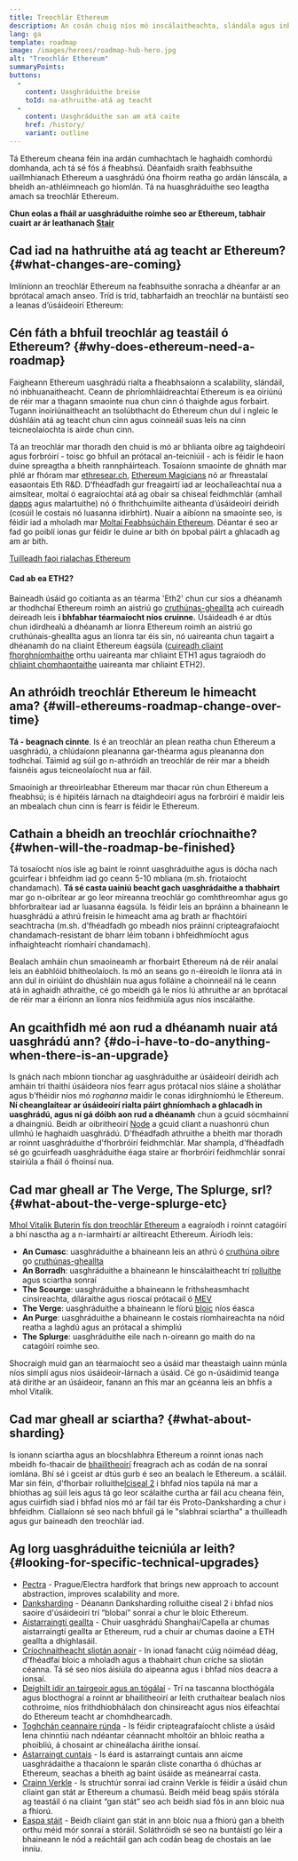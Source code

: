 ```yaml
---
title: Treochlár Ethereum
description: An cosán chuig níos mó inscálaitheachta, slándála agus inbhuanaitheachta do Ethereum.
lang: ga
template: roadmap
image: /images/heroes/roadmap-hub-hero.jpg
alt: "Treochlár Ethereum"
summaryPoints:
buttons:
  - 
    content: Uasghráduithe breise
    toId: na-athruithe-atá ag teacht
  - 
    content: Uasghráduithe san am atá caite
    href: /history/
    variant: outline
---
```


Tá Ethereum cheana féin ina ardán cumhachtach le haghaidh comhordú domhanda, ach tá sé fós á fheabhsú. Déanfaidh sraith feabhsuithe uaillmhianach Ethereum a uasghrádú óna fhoirm reatha go ardán lánscála, a bheidh an-athléimneach go hiomlán. Tá na huasghráduithe seo leagtha amach sa treochlár Ethereum.

**Chun eolas a fháil ar uasghráduithe roimhe seo ar Ethereum, tabhair cuairt ar ár leathanach [Stair](/history/)**

## Cad iad na hathruithe atá ag teacht ar Ethereum? {#what-changes-are-coming}

Imlíníonn an treochlár Ethereum na feabhsuithe sonracha a dhéanfar ar an bprótacal amach anseo. Tríd is tríd, tabharfaidh an treochlár na buntáistí seo a leanas d’úsáideoirí Ethereum:

<CardGrid>
  <RoadmapActionCard
    href="/roadmap/scaling"
    title="Idirbhearta níos saoire"
    image="scaling"
    description="Rollups are too expensive and rely on centralized components, causing users to place too much trust in their operators. The roadmap includes fixes for both of these problems."
    buttonText="More on reducing fees"
  />
  <RoadmapActionCard
    href="/roadmap/security"
    title="Slándála breise"
    image="security"
    description="Ethereum is already very secure but it can be made even stronger, ready to withstand all kinds of attack far into the future."
    buttonText="More on security"
  />
  <RoadmapActionCard
    href="/roadmap/user-experience"
    title="Taithí úsáideora níos fearr"
    image="userExperience"
    description="More support for smart contract wallets and light-weight nodes will make using Ethereum simpler and safer."
    buttonText="More on user experience"
  />
  <RoadmapActionCard
    href="/roadmap/future-proofing"
    title="Promhadh don todhchaí"
    image="futureProofing"
    description="Ethereum researchers and developers are solving tomorrow's problems today, readying the network for future generations."
    buttonText="More on future proofing"
  />
</CardGrid>

## Cén fáth a bhfuil treochlár ag teastáil ó Ethereum? {#why-does-ethereum-need-a-roadmap}

Faigheann Ethereum uasghrádú rialta a fheabhsaíonn a scalability, slándáil, nó inbhuanaitheacht. Ceann de phríomhláidreachtaí Ethereum is ea oiriúnú de réir mar a thagann smaointe nua chun cinn ó thaighde agus forbairt. Tugann inoiriúnaitheacht an tsolúbthacht do Ethereum chun dul i ngleic le dúshláin atá ag teacht chun cinn agus coinneáil suas leis na cinn teicneolaíochta is airde chun cinn.

<RoadmapImageContent title="Conas a shainítear an treochlár">

Tá an treochlár mar thoradh den chuid is mó ar bhlianta oibre ag taighdeoirí agus forbróirí - toisc go bhfuil an prótacal an-teicniúil - ach is féidir le haon duine spreagtha a bheith rannpháirteach. Tosaíonn smaointe de ghnáth mar phlé ar fhóram mar [ethresear.ch](https://ethresear.ch/), [Ethereum Magicians](https://ethereum-magicians.org/) nó ar fhreastalaí easaontais Eth R&D. D’fhéadfadh gur freagairtí iad ar leochaileachtaí nua a aimsítear, moltaí ó eagraíochtaí atá ag obair sa chiseal feidhmchlár (amhail [dapps](/glossary/#dapp) agus malartuithe) nó ó fhrithchuimilte aitheanta d’úsáideoirí deiridh (cosúil le costais nó luasanna idirbhirt). Nuair a aibíonn na smaointe seo, is féidir iad a mholadh mar [Moltaí Feabhsúcháin Ethereum](https://eips.ethereum.org/). Déantar é seo ar fad go poiblí ionas gur féidir le duine ar bith ón bpobal páirt a ghlacadh ag am ar bith.

[Tuilleadh faoi rialachas Ethereum](/rialachas/)

</RoadmapImageContent>

<InfoBanner mb={8}>
  <h4 style={{ marginTop: 0 }}>Cad ab ea ETH2?</h4>

  <p>Baineadh úsáid go coitianta as an téarma 'Eth2' chun cur síos a dhéanamh ar thodhchaí Ethereum roimh an aistriú go <a href="/glossary/#pos">cruthúnas-gheallta</a> ach cuireadh deireadh leis <strong>i bhfabhar téarmaíocht níos cruinne.</strong> Úsáideadh é ar dtús chun idirdhealú a dhéanamh ar líonra Ethereum roimh an aistriú go cruthúnais-gheallta agus an líonra tar éis sin, nó uaireanta chun tagairt a dhéanamh do na cliaint Ethereum éagsúla (<a href="/glossary/#execution-client">cuireadh cliaint fhorghníomhaithe</a> orthu uaireanta mar chliaint ETH1 agus tagraíodh do <a href="/glossary/#consensus-client">chliaint chomhaontaithe</a> uaireanta mar chliaint ETH2).</p>

</InfoBanner>

## An athróidh treochlár Ethereum le himeacht ama? {#will-ethereums-roadmap-change-over-time}

**Tá - beagnach cinnte**. Is é an treochlár an plean reatha chun Ethereum a uasghrádú, a chlúdaíonn pleananna gar-théarma agus pleananna don todhchaí. Táimid ag súil go n-athróidh an treochlár de réir mar a bheidh faisnéis agus teicneolaíocht nua ar fáil.

Smaoinigh ar threoirleabhar Ethereum mar thacar rún chun Ethereum a fheabhsú; is é hipitéis lárnach na dtaighdeoirí agus na forbróirí é maidir leis an mbealach chun cinn is fearr is féidir le Ethereum.

## Cathain a bheidh an treochlár críochnaithe? {#when-will-the-roadmap-be-finished}

Tá tosaíocht níos ísle ag baint le roinnt uasghráduithe agus is dócha nach gcuirfear i bhfeidhm iad go ceann 5-10 mbliana (m.sh. friotaíocht chandamach). **Tá sé casta uainiú beacht gach uasghrádaithe a thabhairt** mar go n-oibrítear ar go leor míreanna treochlár go comhthreomhar agus go bhforbraítear iad ar luasanna éagsúla. Is féidir leis an bpráinn a bhaineann le huasghrádú a athrú freisin le himeacht ama ag brath ar fhachtóirí seachtracha (m.sh. d’fhéadfadh go mbeadh níos práinní cripteagrafaíocht chandamach-resistant de bharr léim tobann i bhfeidhmíocht agus infhaighteacht ríomhairí chandamach).

Bealach amháin chun smaoineamh ar fhorbairt Ethereum ná de réir analaí leis an éabhlóid bhitheolaíoch. Is mó an seans go n-éireoidh le líonra atá in ann dul in oiriúint do dhúshláin nua agus folláine a choinneáil ná le ceann atá in aghaidh athraithe, cé go mbeidh gá le níos lú athruithe ar an bprótacal de réir mar a éiríonn an líonra níos feidhmiúla agus níos inscálaithe.

## An gcaithfidh mé aon rud a dhéanamh nuair atá uasghrádú ann? {#do-i-have-to-do-anything-when-there-is-an-upgrade}

Is gnách nach mbíonn tionchar ag uasghráduithe ar úsáideoirí deiridh ach amháin trí thaithí úsáideora níos fearr agus prótacal níos sláine a sholáthar agus b’fhéidir níos mó <i>roghanna</i> maidir le conas idirghníomhú le Ethereum. **Ní cheanglaítear ar úsáideoirí rialta páirt ghníomhach a ghlacadh in uasghrádú, agus ní gá dóibh aon rud a dhéanamh** chun a gcuid sócmhainní a dhaingniú. Beidh ar oibritheoirí [Node](/glossary/#node) a gcuid cliant a nuashonrú chun ullmhú le haghaidh uasghrádú. D'fhéadfadh athruithe a bheith mar thoradh ar roinnt uasghráduithe d'fhorbróirí feidhmchlár. Mar shampla, d'fhéadfadh sé go gcuirfeadh uasghráduithe éaga staire ar fhorbróirí feidhmchlár sonraí stairiúla a fháil ó fhoinsí nua.

## Cad mar gheall ar The Verge, The Splurge, srl? {#what-about-the-verge-splurge-etc}

[ Mhol Vitalik Buterin fís don treochlár Ethereum](https://twitter.com/VitalikButerin/status/1741190491578810445) a eagraíodh i roinnt catagóirí a bhí nasctha ag a n-iarmhairtí ar ailtireacht Ethereum. Áiríodh leis:

- **An Cumasc**: uasghráduithe a bhaineann leis an athrú ó [cruthúna oibre](/glossary/#pow) go [cruthúnas-gheallta](/glossary/#pos)
- **An Borradh**: uasghráduithe a bhaineann le hinscálaitheacht trí [rolluithe](/glossary/#rollups) agus sciartha sonraí
- **The Scourge**: uasghráduithe a bhaineann le frithsheasmhacht cinsireachta, díláraithe agus rioscaí prótacail ó [MEV](/glossary/#mev)
- **The Verge**: uasghráduithe a bhaineann le fíorú [bloic](/glossary/#block) níos éasca
- **An Purge**: uasghráduithe a bhaineann le costais ríomhaireachta na nóid reatha a laghdú agus an prótacal a shimpliú
- **The Splurge**: uasghráduithe eile nach n-oireann go maith do na catagóirí roimhe seo.

Shocraigh muid gan an téarmaíocht seo a úsáid mar theastaigh uainn múnla níos simplí agus níos úsáideoir-lárnach a úsáid. Cé go n-úsáidimid teanga atá dírithe ar an úsáideoir, fanann an fhís mar an gcéanna leis an bhfís a mhol Vitalik.

## Cad mar gheall ar sciartha? {#what-about-sharding}

Is ionann  sciartha agus an blocshlabhra Ethereum a roinnt ionas nach mbeidh fo-thacair de [bhailitheoirí](/glossary/#validator) freagrach ach as codán de na sonraí iomlána. Bhí sé i gceist ar dtús gurb é seo an bealach le Ethereum. a scáláil. Mar sin féin, d'fhorbair rolluithe[lciseal 2](/glossary/#layer-2) i bhfad níos tapúla ná mar a bhíothas ag súil leis agus tá go leor scálaithe curtha ar fáil acu cheana féin, agus cuirfidh siad i bhfad níos mó ar fáil tar éis Proto-Danksharding a chur i bhfeidhm. Ciallaíonn sé seo nach bhfuil gá le "slabhraí sciartha" a thuilleadh agus gur baineadh den treochlár iad.

## Ag lorg uasghráduithe teicniúla ar leith? {#looking-for-specific-technical-upgrades}

- [Pectra](/roadmap/pectra) - Prague/Electra hardfork that brings new approach to account abstraction, improves scalability and more.
- [Danksharding](/roadmap/danksharding) - Déanann Danksharding rolluithe ciseal 2 i bhfad níos saoire d'úsáideoirí trí “blobaí” sonraí a chur le bloic Ethereum.
- [Aistarraingtí geallta](/staking/backals) - Chuir uasghrádú Shanghai/Capella ar chumas aistarraingtí geallta ar Ethereum, rud a chuir ar chumas daoine a ETH geallta a dhíghlasáil.
- [Críochnaitheacht sliotán aonair](/roadmap/single-slot-finality) - In ionad fanacht cúig nóiméad déag, d'fhéadfaí bloic a mholadh agus a thabhairt chun críche sa sliotán céanna. Tá sé seo níos áisiúla do aipeanna agus i bhfad níos deacra a ionsaí.
- [Deighilt idir an tairgeoir agus an tógálaí](/roadmap/pbs) - Trí na tascanna blocthógála agus blocthograí a roinnt ar bhailitheoirí ar leith cruthaítear bealach níos cothroime, níos frithdhíobhálach don chinsireacht agus níos éifeachtaí do Ethereum teacht ar chomhdhearcadh.
- [Toghchán ceannaire rúnda](/roadmap/secret-leader-election) - Is féidir cripteagrafaíocht chliste a úsáid lena chinntiú nach ndéantar céannacht mholtóir an bhloic reatha a phoibliú, á chosaint ar chineálacha áirithe ionsaí.
- [Astarraingt cuntais](/roadmap/account-abstraction) - Is éard is astarraingt cuntais ann aicme uasghrádaithe a thacaíonn le sparán cliste conartha ó dhúchas ar Ethereum, seachas a bheith ag baint úsáide as meánearraí casta.
- [Crainn Verkle](/roadmap/verkle-trees) - Is struchtúr sonraí iad crainn Verkle is féidir a úsáid chun cliaint gan stát ar Ethereum a chumasú. Beidh méid beag spáis stórála ag teastáil ó na cliaint “gan stát” seo ach beidh siad fós in ann bloic nua a fhíorú.
- [Easpa stáit](/roadmap/statelessness) - Beidh cliaint gan stát in ann bloic nua a fhíorú gan a bheith orthu méid mór sonraí a stóráil. Soláthróidh sé seo na buntáistí go léir a bhaineann le nód a reáchtáil gan ach codán beag de chostais an lae inniu.
